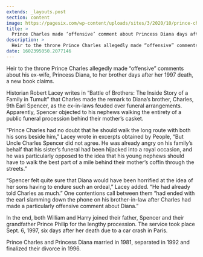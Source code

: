 ```yaml
--- 
extends: _layouts.post 
section: content 
image: https://pagesix.com/wp-content/uploads/sites/3/2020/10/prince-charles-princess-diana.jpg?quality=90&strip=all&w=1200 
title: > 
  Prince Charles made ‘offensive’ comment about Princess Diana days after death: book 
description: > 
  Heir to the throne Prince Charles allegedly made “offensive” comments about his ex-wife, Princess Diana, to her brother days after her 1997 death, a new book claims.Apparently, Spencer objected to his nephews walking the entirety of a public funeral procession behind their mother’s casket.“Prince Charles had no doubt that he should walk the long route with both his sons beside him,” Lacey wrote in excerpts obtained by People, “But Uncle Charles Spencer did not agree.The service took place Sept. 6, 1997, six days after her death due to a car crash in Paris.Prince Charles and Princess Diana married in 1981, separated in 1992 and finalized their divorce in 1996. 
date: 1602395050.2077146 
--- 
```

Heir to the throne Prince Charles allegedly made “offensive” comments about his ex-wife, Princess Diana, to her brother days after her 1997 death, a new book claims.

Historian Robert Lacey writes in “Battle of Brothers: The Inside Story of a Family in Tumult” that Charles made the remark to Diana’s brother, Charles, 9th Earl Spencer, as the ex-in-laws feuded over funeral arrangements. Apparently, Spencer objected to his nephews walking the entirety of a public funeral procession behind their mother’s casket.

“Prince Charles had no doubt that he should walk the long route with both his sons beside him,” Lacey wrote in excerpts obtained by People, “But Uncle Charles Spencer did not agree. He was already angry on his family’s behalf that his sister’s funeral had been hijacked into a royal occasion, and he was particularly opposed to the idea that his young nephews should have to walk the best part of a mile behind their mother’s coffin through the streets.”

“Spencer felt quite sure that Diana would have been horrified at the idea of her sons having to endure such an ordeal,” Lacey added. “He had already told Charles as much.” One contentions call between them “had ended with the earl slamming down the phone on his brother-in-law after Charles had made a particularly offensive comment about Diana.”

In the end, both William and Harry joined their father, Spencer and their grandfather Prince Philip for the lengthy procession. The service took place Sept. 6, 1997, six days after her death due to a car crash in Paris.

Prince Charles and Princess Diana married in 1981, separated in 1992 and finalized their divorce in 1996.